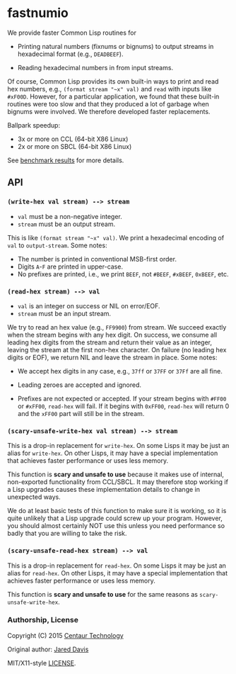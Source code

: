 # fastnumio

We provide faster Common Lisp routines for

 - Printing natural numbers (fixnums or bignums) to output streams in
   hexadecimal format (e.g., `DEADBEEF`).

 - Reading hexadecimal numbers in from input streams.

Of course, Common Lisp provides its own built-in ways to print and read hex
numbers, e.g., `(format stream "~x" val)` and `read` with inputs like `#xF00D`.
However, for a particular application, we found that these built-in routines
were too slow and that they produced a lot of garbage when bignums were
involved.  We therefore developed faster replacements.

Ballpark speedup:

  - 3x or more on CCL (64-bit X86 Linux)
  - 2x or more on SBCL (64-bit X86 Linux)

See [benchmark results](results.txt) for more details.


## API

### `(write-hex val stream) --> stream`

  - `val` must be a non-negative integer.
  - `stream` must be an output stream.

This is like `(format stream "~x" val)`.  We print a hexadecimal encoding of
`val` to `output-stream`.  Some notes:

  - The number is printed in conventional MSB-first order.
  - Digits `A`-`F` are printed in upper-case.
  - No prefixes are printed, i.e., we print `BEEF`, not `#BEEF`, `#xBEEF`, `0xBEEF`, etc.


### `(read-hex stream) --> val`

  - `val` is an integer on success or NIL on error/EOF.
  - `stream` must be an input stream.

We try to read an hex value (e.g., `FF9900`) from stream.  We succeed exactly
when the stream begins with any hex digit.  On success, we consume all leading
hex digits from the stream and return their value as an integer, leaving the
stream at the first non-hex character.  On failure (no leading hex digits or
EOF), we return NIL and leave the stream in place.  Some notes:

 - We accept hex digits in any case, e.g., `37ff` or `37FF` or `37Ff` are all
   fine.

 - Leading zeroes are accepted and ignored.

 - Prefixes are not expected or accepted.  If your stream begins with `#FF00`
   or `#xFF00`, `read-hex` will fail.  If it begins with `0xFF00`, `read-hex`
   will return 0 and the `xFF00` part will still be in the stream.


### `(scary-unsafe-write-hex val stream) --> stream`

This is a drop-in replacement for `write-hex`.  On some Lisps it may be just an
alias for `write-hex`.  On other Lisps, it may have a special implementation
that achieves faster performance or uses less memory.

This function is **scary and unsafe to use** because it makes use of internal,
non-exported functionality from CCL/SBCL.  It may therefore stop working if a
Lisp upgrades causes these implementation details to change in unexpected ways.

We do at least basic tests of this function to make sure it is working, so it
is quite unlikely that a Lisp upgrade could screw up your program.  However,
you should almost certainly NOT use this unless you need performance so badly
that you are willing to take the risk.


### `(scary-unsafe-read-hex stream) --> val`

This is a drop-in replacement for `read-hex`.  On some Lisps it may be just an
alias for `read-hex`.  On other Lisps, it may have a special implementation
that achieves faster performance or uses less memory.

This function is **scary and unsafe to use** for the same reasons as
`scary-unsafe-write-hex`.


### Authorship, License

Copyright (C) 2015 [Centaur Technology](http://www.centtech.com)

Original author: [Jared Davis](mailto:jared.c.davis@gmail.com)

MIT/X11-style [LICENSE](LICENSE).



